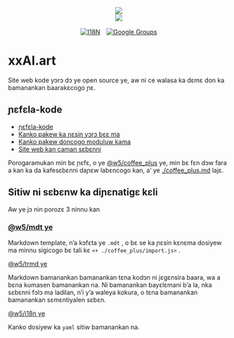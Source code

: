 <p align="center"><a href="https://xxai.art"><img src="https://cdn.jsdelivr.net/gh/xxai-art/doc/logo.svg"/></a><br/><a href="https://xxai.art"><img src="https://cdn.jsdelivr.net/gh/xxai-art/doc/xxai.svg"/></a></p><p align="center"><a href="https://github.com/xxai-art/doc#readme"><img alt="I18N" src="https://cdn.jsdelivr.net/gh/wactax/img/t.svg"/></a>　<a href="https://groups.google.com/u/0/g/xxai-art"><img alt="Google Groups" src="https://cdn.jsdelivr.net/gh/wactax/img/g-groups.svg"/></a></p>

# xxAI.art

Site web kode yɔrɔ dɔ ye open source ye, aw ni ce walasa ka dɛmɛ don ka bamanankan baarakɛcogo ɲɛ.

## ɲɛfɛla-kode

* [ɲɛfɛla-kode](https://github.com/xxai-art/web)
* [Kanko pakew ka ɲɛsin yɔrɔ bɛɛ ma](https://github.com/xxai-art/web/tree/main/i18n)
* [Kanko pakew doncogo moduluw kama](https://github.com/wacpkg/user/tree/main/ui.i18n)
* [Site web kan caman sɛbɛnni](https://github.com/xxai-doc)

Porogaramukan min bɛ ɲɛfɛ, o ye [@w5/coffee_plus](http://npmjs.com/@w5/coffee_plus) ye, min bɛ fɛn dɔw fara a kan ka da kafesɛbɛnni daɲɛw labɛncogo kan, a’ ye [./coffee_plus.md](./coffee_plus.md) lajɛ.

## Sitiw ni sɛbɛnw ka diɲɛnatigɛ kɛli

Aw ye jɔ nin porozɛ 3 ninnu kan

### [@w5/mdt ye](https://www.npmjs.com/package/@w5/mdt)

Markdown template, n’a kɔfɛta ye `.mdt` , o bɛ se ka ɲɛsin kɛnɛma dosiyew ma minnu sigicogo bɛ tali kɛ `<+ ./coffee_plus/import.js>` .

[@w5/trmd ye](https://www.npmjs.com/package/@w5/trmd)

Markdown bamanankan bamanankan tɛna kodɔn ni jɛgɛnsira baara, wa a bɛna kumasen bamanankan na. Ni bamanankan bayɛlɛmani b’a la, nka sɛbɛnni fɔlɔ ma ladilan, n’i y’a waleya kokura, o tɛna bamanankan bamanankan sɛmɛntiyalen sɛbɛn.

[@w5/i18n ye](https://www.npmjs.com/package/@w5/i18n)

Kanko dosiyew ka `yaml` sitiw bamanankan na.
